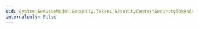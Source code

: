 ```yaml
---
uid: System.ServiceModel.Security.Tokens.SecurityContextSecurityTokenAuthenticator.#ctor
internalonly: False
---
```

